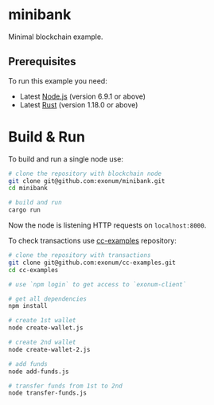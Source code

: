 # minibank

Minimal blockchain example.

## Prerequisites

To run this example you need:

* Latest [Node.js](https://nodejs.org/en/) (version 6.9.1 or above)
* Latest [Rust](https://www.rust-lang.org/en-US/) (version 1.18.0 or above)

# Build & Run

To build and run a single node use:

```sh
# clone the repository with blockchain node
git clone git@github.com:exonum/minibank.git
cd minibank

# build and run
cargo run
```

Now the node is listening HTTP requests on `localhost:8000`.

To check transactions use [cc-examples](https://github.com/exonum/cc-examples/) repository:

```sh
# clone the repository with transactions
git clone git@github.com:exonum/cc-examples.git
cd cc-examples

# use `npm login` to get access to `exonum-client`

# get all dependencies
npm install

# create 1st wallet
node create-wallet.js

# create 2nd wallet
node create-wallet-2.js

# add funds
node add-funds.js

# transfer funds from 1st to 2nd
node transfer-funds.js
```
